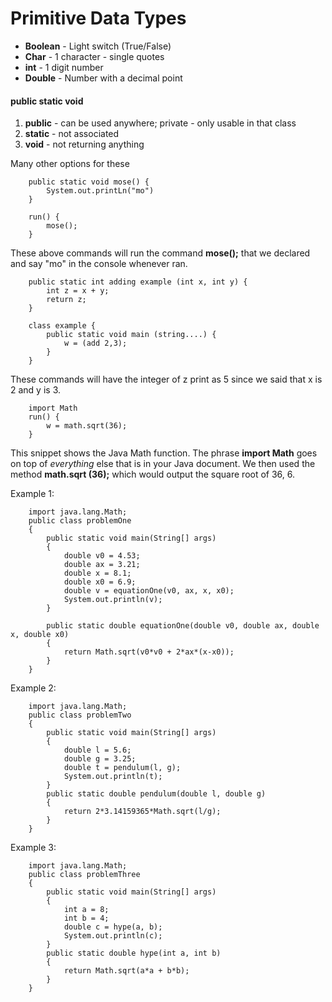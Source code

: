 
# Primitive Data Types

* **Boolean** - Light switch (True/False)
* **Char** - 1 character - single quotes
* **int** - 1 digit number
* **Double** - Number with a decimal point

#### public static void
1. **public** - can be used anywhere; private - only usable in that class
2. **static** - not associated
3. **void** - not returning anything

Many other options for these

        public static void mose() {
            System.out.printLn("mo")
        }

        run() {
            mose();
        }

These above commands will run the command **mose();** that we declared and say "mo" in the console whenever ran.

        public static int adding example (int x, int y) {
            int z = x + y;
            return z;
        }

        class example {
            public static void main (string....) {
                w = (add 2,3);
            }
        }

These commands will have the integer of z print as 5 since we said that x is 2 and y is 3.

        import Math
        run() {
            w = math.sqrt(36);
        }

This snippet shows the Java Math function. The phrase **import Math** goes on top of _everything_ else that is in your Java document. We then used the method **math.sqrt (36);** which would output the square root of 36, 6.

Example 1:

        import java.lang.Math;
        public class problemOne
        {
            public static void main(String[] args)
            {
                double v0 = 4.53;
                double ax = 3.21;
                double x = 8.1;
                double x0 = 6.9;
                double v = equationOne(v0, ax, x, x0);
                System.out.println(v);
            }
            
            public static double equationOne(double v0, double ax, double x, double x0)
            {
                return Math.sqrt(v0*v0 + 2*ax*(x-x0));
            }
        }	


Example 2:

        import java.lang.Math;
        public class problemTwo
        {
            public static void main(String[] args)
            {
                double l = 5.6;
                double g = 3.25;
                double t = pendulum(l, g);
                System.out.println(t);
            }
            public static double pendulum(double l, double g)
            {
                return 2*3.14159365*Math.sqrt(l/g);
            }
        }


Example 3:

        import java.lang.Math;
        public class problemThree
        {
            public static void main(String[] args)
            {
                int a = 8;
                int b = 4;
                double c = hype(a, b);
                System.out.println(c);
            }
            public static double hype(int a, int b)
            {
                return Math.sqrt(a*a + b*b);
            }
        }
